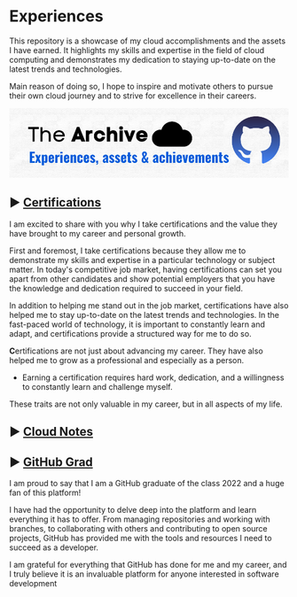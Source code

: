 # Experiences
This repository is a showcase of my cloud accomplishments and the assets I have earned. It highlights my skills and expertise in the field of cloud computing and demonstrates my dedication to staying up-to-date on the latest trends and technologies.

Main reason of doing so, I hope to inspire and motivate others to pursue their own cloud journey and to strive for excellence in their careers.

<img src="cover.png">

## ▶ [Certifications](https://github.com/Y4HYA4/ExperienceInCloud/tree/main/Certifications!#readme)
<!--
### Aquired Exams
> Sort by timeline.
- [1- Microsoft Azure Fundamentals](/Certifications!/1°AZ-900.pdf)
- [2- Microsoft Azure Data Fundamentals ](/Certifications!/2°DP-900.pdf)
- [3- Microsoft Azure AI Fundamentals ](/Certifications!/3°AI-900.pdf)
- [4- Microsoft Power Platform Fundamentals ](/Certifications!/4°PL-900.pdf)
- [5- Microsoft Azure Administrator Associate](/Certifications!/5°AZ-104.pdf)
- [6- Microsoft Azure Security Engineer Associate](/Certifications!/6°AZ-500.pdf)
- [7- Microsoft DevOps Engineer Expert](/Certifications!/7°AZ-400.pdf)
- [8- Microsoft Azure Developer Associate](/Certifications!/8°AZ-204.pdf)
- [9- Microsoft Certified Trainer](/Certifications!/MCT.pdf)
- [10- Microsoft Security, Compliance, and Identity Fundamentals](/Certifications!/9°SC-900.pdf)
- [11- Terraform Associate ](/Certifications!/10°Terraform.pdf)
- [12- Microsoft Azure Solutions Architect Expert](/Certifications!/11°AZ-305.pdf)
- [13- Microsoft Azure Network Engineer Associate ](/Certifications!/12°AZ-700.pdf)
- [14- Microsoft Security Operations Analyst Associate](/Certifications!/13°SC-200.pdf)
- [15- AWS Certified Cloud Practitioner ](/Certifications!/14°%20AWS%20Certified%20Cloud%20Practitioner%20certificate.pdf)
 -->
 I am excited to share with you why I take certifications and the value they have brought to my career and personal growth.

First and foremost, I take certifications because they allow me to demonstrate my skills and expertise in a particular technology or subject matter. In today's competitive job market, having certifications can set you apart from other candidates and show potential employers that you have the knowledge and dedication required to succeed in your field.

In addition to helping me stand out in the job market, certifications have also helped me to stay up-to-date on the latest trends and technologies. In the fast-paced world of technology, it is important to constantly learn and adapt, and certifications provide a structured way for me to do so.


**C**ertifications are not just about advancing my career. They have also helped me to grow as a professional and especially as a person. 
- Earning a certification requires hard work, dedication, and a willingness to constantly learn and challenge myself. 

These traits are not only valuable in my career, but in all aspects of my life.
 
## ▶ [Cloud Notes](https://github.com/Y4HYA4/ExperienceInCloud/tree/main/Notes#readme)
## ▶ [GitHub Grad](https://github.com/Y4HYA4/GitHubGraduation-2022/blob/main/README.md)

I am proud to say that I am a GitHub graduate of the class 2022 and a huge fan of this platform!

I have had the opportunity to delve deep into the platform and learn everything it has to offer. From managing repositories and working with branches, to collaborating with others and contributing to open source projects, GitHub has provided me with the tools and resources I need to succeed as a developer.

I am grateful for everything that GitHub has done for me and my career, and I truly believe it is an invaluable platform for anyone interested in software development


